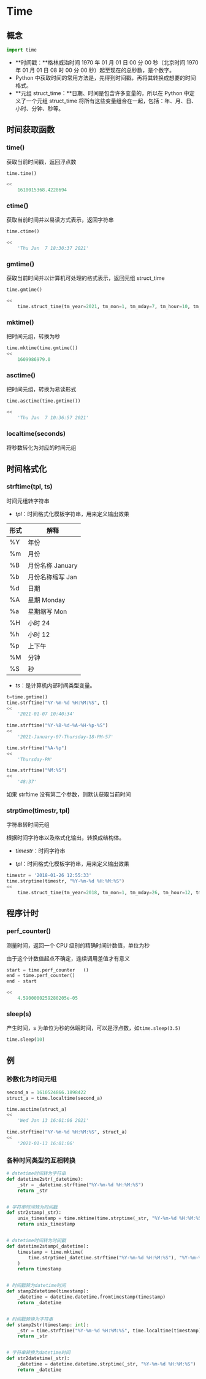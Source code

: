# Time

## 概念

```python
import time
```

- **时间戳：**格林威治时间 1970 年 01 月 01 日 00 分 00 秒（北京时间 1970 年 01 月 01 日 08 时 00 分 00 秒）起至现在的总秒数，是个数字。
- Python 中获取时间的常用方法是，先得到时间戳，再将其转换成想要的时间格式。
- **元组 struct_time：**日期、时间是包含许多变量的，所以在 Python 中定义了一个元组 struct_time 将所有这些变量组合在一起，包括：年、月、日、小时、分钟、秒等。

## **时间获取函数**

### time()

获取当前时间戳，返回浮点数

```python
time.time()

<<
	1610015368.4228694
```

### ctime()

获取当前时间并以易读方式表示，返回字符串

```python
time.ctime()

<<
	'Thu Jan  7 18:30:37 2021'
```

### gmtime()

获取当前时间并以计算机可处理的格式表示，返回元组 struct_time

```python
time.gmtime()

<<
	time.struct_time(tm_year=2021, tm_mon=1, tm_mday=7, tm_hour=10, tm_min=32, tm_sec=36, tm_wday=3, tm_yday=7, tm_isdst=0)
```

### mktime()

把时间元组，转换为秒

```python
time.mktime(time.gmtime()) 
<<
	1609986979.0
```

### asctime()

 把时间元组，转换为易读形式

```python
time.asctime(time.gmtime()) 

<<
	'Thu Jan  7 10:36:57 2021'
```

### localtime(seconds)

将秒数转化为对应的时间元组

## 时间格式化

### strftime(tpl, ts) 

时间元组转字符串

- *tpl*：时间格式化模板字符串，用来定义输出效果

| 形式 | 解释              |
| ---- | ----------------- |
| %Y   | 年份              |
| %m   | 月份              |
| %B   | 月份名称 January  |
| %b   | 月份名称缩写  Jan |
| %d   | 日期              |
| %A   | 星期 Monday       |
| %a   | 星期缩写 Mon      |
| %H   | 小时 24           |
| %h   | 小时 12           |
| %p   | 上下午            |
| %M   | 分钟              |
| %S   | 秒                |

- *ts*：是计算机内部时间类型变量。

```python
t=time.gmtime()
time.strftime("%Y-%m-%d %H:%M:%S", t)
<<
	'2021-01-07 10:40:34'
    
time.strftime("%Y-%B-%d-%A-%H-%p-%S")
<<
	'2021-January-07-Thursday-18-PM-57'

time.strftime("%A-%p")
<<
	'Thursday-PM'

time.strftime("%M:%S")
<<
    '48:37'
```

如果 strftime 没有第二个参数，则默认获取当前时间

### strptime(timestr, tpl)

字符串转时间元组

根据时间字符串以及格式化输出，转换成结构体。

- *timestr*：时间字符串

- *tpl*：时间格式化模板字符串，用来定义输出效果

```python
timestr = '2018-01-26 12:55:33'
time.strptime(timestr, "%Y-%m-%d %H:%M:%S")
<<
	time.struct_time(tm_year=2018, tm_mon=1, tm_mday=26, tm_hour=12, tm_min=55, tm_sec=33, tm_wday=4, tm_yday=26, tm_isdst=-1)
```

## 程序计时

### perf_counter()

测量时间，返回一个 CPU 级别的精确时间计数值，单位为秒

由于这个计数值起点不确定，连续调用差值才有意义

```python
start = time.perf_counter 	()
end = time.perf_counter()
end - start

<<
	4.5900000259280205e-05
```

### sleep(s)

产生时间，s 为单位为秒的休眠时间，可以是浮点数，如`time.sleep(3.5)`

```python
time.sleep(10)
```

## 例

### 秒数化为时间元组

```python
second_a = 1610524866.1898422
struct_a = time.localtime(second_a)

time.asctime(struct_a)
<<
	'Wed Jan 13 16:01:06 2021'
 
time.strftime("%Y-%m-%d %H:%M:%S", struct_a)
<<
	'2021-01-13 16:01:06'
```

### 各种时间类型的互相转换

```python
# datetime时间转为字符串
def datetime2str(_datetime):
    _str = _datetime.strftime("%Y-%m-%d %H:%M:%S")
    return _str


# 字符串时间转为时间戳
def str2stamp(_str):
    unix_timestamp = time.mktime(time.strptime(_str, "%Y-%m-%d %H:%M:%S"))
    return unix_timestamp


# datetime时间转为时间戳
def datetime2stamp(_datetime):
    timestamp = time.mktime(
        time.strptime(_datetime.strftime("%Y-%m-%d %H:%M:%S"), "%Y-%m-%d %H:%M:%S")
    )
    return timestamp


# 时间戳转为datetime时间
def stamp2datetime(timestamp):
    _datetime = datetime.datetime.fromtimestamp(timestamp)
    return _datetime


# 时间戳转换为字符串
def stamp2str(timestamp: int):
    _str = time.strftime("%Y-%m-%d %H:%M:%S", time.localtime(timestamp))
    return _str


# 字符串转换为datetime时间
def str2datetime(_str):
    _datetime = datetime.datetime.strptime(_str, "%Y-%m-%d %H:%M:%S")
    return _datetime
```

